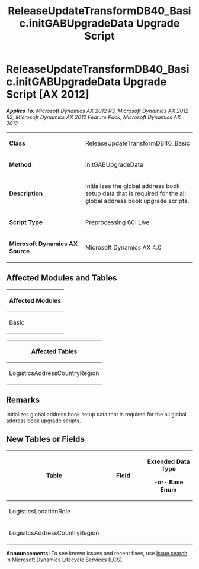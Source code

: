 ﻿---
title: ReleaseUpdateTransformDB40_Basic.initGABUpgradeData Upgrade Script
TOCTitle: ReleaseUpdateTransformDB40_Basic.initGABUpgradeData Upgrade Script
ms:assetid: 67ac65c1-ab19-fbce-d511-20a41c7ffef7
ms:mtpsurl: https://msdn.microsoft.com/en-us/library/JJ685606(v=AX.60)
ms:contentKeyID: 49708808
ms.date: 05/18/2015
mtps_version: v=AX.60
---

# ReleaseUpdateTransformDB40\_Basic.initGABUpgradeData Upgrade Script [AX 2012]


_**Applies To:** Microsoft Dynamics AX 2012 R3, Microsoft Dynamics AX 2012 R2, Microsoft Dynamics AX 2012 Feature Pack, Microsoft Dynamics AX 2012_

<table>
<colgroup>
<col style="width: 50%" />
<col style="width: 50%" />
</colgroup>
<tbody>
<tr class="odd">
<td><p><strong>Class</strong></p></td>
<td><p>ReleaseUpdateTransformDB40_Basic</p></td>
</tr>
<tr class="even">
<td><p><strong>Method</strong></p></td>
<td><p>initGABUpgradeData</p></td>
</tr>
<tr class="odd">
<td><p><strong>Description</strong></p></td>
<td><p>Initializes the global address book setup data that is required for the all global address book upgrade scripts.</p></td>
</tr>
<tr class="even">
<td><p><strong>Script Type</strong></p></td>
<td><p>Preprocessing 60: Live</p></td>
</tr>
<tr class="odd">
<td><p><strong>Microsoft Dynamics AX Source</strong></p></td>
<td><p>Microsoft Dynamics AX 4.0</p></td>
</tr>
</tbody>
</table>


## Affected Modules and Tables

<table>
<colgroup>
<col style="width: 100%" />
</colgroup>
<thead>
<tr class="header">
<th><p>Affected Modules</p></th>
</tr>
</thead>
<tbody>
<tr class="odd">
<td><p>Basic</p></td>
</tr>
</tbody>
</table>


<table>
<colgroup>
<col style="width: 100%" />
</colgroup>
<thead>
<tr class="header">
<th><p>Affected Tables</p></th>
</tr>
</thead>
<tbody>
<tr class="odd">
<td><p>LogisticsAddressCountryRegion</p></td>
</tr>
</tbody>
</table>


## Remarks

Initializes global address book setup data that is required for the all global address book upgrade scripts.

## New Tables or Fields

<table>
<colgroup>
<col style="width: 33%" />
<col style="width: 33%" />
<col style="width: 33%" />
</colgroup>
<thead>
<tr class="header">
<th><p>Table</p></th>
<th><p>Field</p></th>
<th><p>Extended Data Type</p>
<p>-or- Base Enum</p></th>
</tr>
</thead>
<tbody>
<tr class="odd">
<td><p>LogisticsLocationRole</p></td>
<td><p></p></td>
<td><p></p></td>
</tr>
<tr class="even">
<td><p>LogisitcsAddressCountryRegion</p></td>
<td><p></p></td>
<td><p></p></td>
</tr>
</tbody>
</table>

  
**Announcements:** To see known issues and recent fixes, use [Issue search](http://go.microsoft.com/fwlink/?linkid=389258) in [Microsoft Dynamics Lifecycle Services](http://go.microsoft.com/fwlink/?linkid=306505) (LCS).

